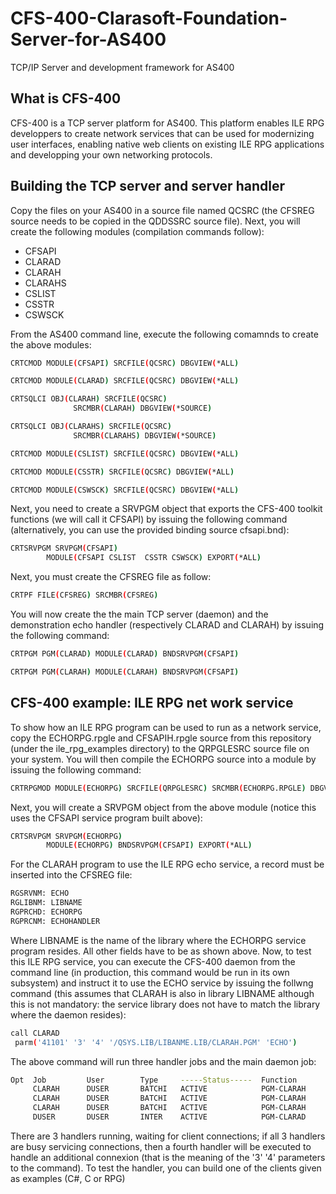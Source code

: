 # CFS-400-Clarasoft-Foundation-Server-for-AS400
TCP/IP Server and development framework for AS400

## What is CFS-400

CFS-400 is a TCP server platform for AS400. This platform enables ILE RPG developpers to create network services that can be used for modernizing user interfaces, enabling native web clients on existing ILE RPG applications and developping your own networking protocols.

## Building the TCP server and server handler

Copy the files on your AS400 in a source file named QCSRC (the CFSREG source needs to be copied in the QDDSSRC source file). Next, you will create the following modules (compilation commands follow):

* CFSAPI
* CLARAD
* CLARAH
* CLARAHS
* CSLIST
* CSSTR
* CSWSCK

From the AS400 command line, execute the following comamnds to create the above modules:

```bash
CRTCMOD MODULE(CFSAPI) SRCFILE(QCSRC) DBGVIEW(*ALL)  

CRTCMOD MODULE(CLARAD) SRCFILE(QCSRC) DBGVIEW(*ALL) 

CRTSQLCI OBJ(CLARAH) SRCFILE(QCSRC)
              SRCMBR(CLARAH) DBGVIEW(*SOURCE)   

CRTSQLCI OBJ(CLARAHS) SRCFILE(QCSRC)
              SRCMBR(CLARAHS) DBGVIEW(*SOURCE)   

CRTCMOD MODULE(CSLIST) SRCFILE(QCSRC) DBGVIEW(*ALL)     

CRTCMOD MODULE(CSSTR) SRCFILE(QCSRC) DBGVIEW(*ALL) 

CRTCMOD MODULE(CSWSCK) SRCFILE(QCSRC) DBGVIEW(*ALL)  
```

Next, you need to create a SRVPGM object that exports the CFS-400 toolkit functions (we will call it CFSAPI) by issuing the following command (alternatively, you can use the provided binding source cfsapi.bnd):

```bash
CRTSRVPGM SRVPGM(CFSAPI)
        MODULE(CFSAPI CSLIST  CSSTR CSWSCK) EXPORT(*ALL) 
```
        
Next, you must create the CFSREG file as follow:

```bash
CRTPF FILE(CFSREG) SRCMBR(CFSREG)
```

You will now create the the main TCP server (daemon) and the demonstration echo handler (respectively CLARAD and CLARAH) by issuing the following command:

```bash
CRTPGM PGM(CLARAD) MODULE(CLARAD) BNDSRVPGM(CFSAPI)

CRTPGM PGM(CLARAH) MODULE(CLARAH) BNDSRVPGM(CFSAPI)
```

## CFS-400 example: ILE RPG net work service

To show how an ILE RPG program can be used to run as a network service, copy the ECHORPG.rpgle and CFSAPIH.rpgle source from this repository (under the ile_rpg_examples directory) to the QRPGLESRC source file on your system. You will then compile the ECHORPG source into a module by issuing the following command:

```bash
CRTRPGMOD MODULE(ECHORPG) SRCFILE(QRPGLESRC) SRCMBR(ECHORPG.RPGLE) DBGVIEW(*ALL)  
```
Next, you will create a SRVPGM object from the above module (notice this uses the CFSAPI service program built above):

```bash
CRTSRVPGM SRVPGM(ECHORPG)
        MODULE(ECHORPG) BNDSRVPGM(CFSAPI) EXPORT(*ALL) 
```

For the CLARAH program to use the ILE RPG echo service, a record must be inserted into the CFSREG file: 

```bash
RGSRVNM: ECHO           
RGLIBNM: LIBNAME        
RGPRCHD: ECHORPG        
RGPRCNM: ECHOHANDLER   
```

Where LIBNAME is the name of the library where the ECHORPG service program resides. All other fields have to be as shown above. Now, to test this ILE RPG service, you can execute the CFS-400 daemon from the command line (in production, this command would be run in its own subsystem) and instruct it to use the ECHO service by issuing the follwng command (this assumes that CLARAH is also in library LIBNAME although this is not mandatory: the service library does not have to match the library where the daemon resides):

```bash
call CLARAD                                                     
 parm('41101' '3' '4' '/QSYS.LIB/LIBANME.LIB/CLARAH.PGM' 'ECHO') 
```

The above command will run three handler jobs and the main daemon job:


```bash
Opt  Job         User        Type     -----Status-----  Function      
     CLARAH      DUSER       BATCHI   ACTIVE            PGM-CLARAH    
     CLARAH      DUSER       BATCHI   ACTIVE            PGM-CLARAH    
     CLARAH      DUSER       BATCHI   ACTIVE            PGM-CLARAH    
     DUSER       DUSER       INTER    ACTIVE            PGM-CLARAD    
```
     
There are 3 handlers running, waiting for client connections; if all 3 handlers are busy servicing connections, then a fourth handler will be executed to handle an additional connexion (that is the meaning of the '3' '4' parameters to the command). To test the handler, you can build one of the clients given as examples (C#, C or RPG)

     
 
 









